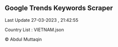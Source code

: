 

## Google Trends Keywords Scraper 
 
Last Update 27-03-2023 , 21:42:55

Country List :
VIETNAM.json



© Abdul Muttaqin 
